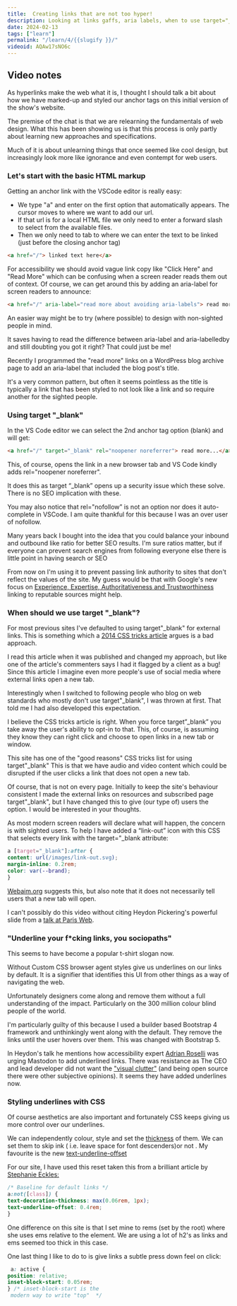 ```yaml
---
title:  Creating links that are not too hyper!
description: Looking at links gaffs, aria labels, when to use target="_blank" and underlining links with CSS. 
date: 2024-02-13
tags: ["learn"]
permalink: "/learn/4/{{slugify }}/"
videoid: AQAw17sNO6c
---
```


## Video notes


As hyperlinks make the web what it is, I thought I should talk a bit about how we have marked-up and styled our anchor tags on this initial version of the show's website.

The premise of the chat is that we are relearning the fundamentals of web design. What this has been showing us is that this process is only partly about learning new approaches and specifications.

Much of it is about unlearning things that once seemed like cool design, but increasingly look more like ignorance and even contempt for web users.

### Let's start with the basic HTML markup

Getting an anchor link with the VSCode editor is really easy:

*   We type "a" and enter on the first option that automatically appears. The cursor moves to where we want to add our url.
*   If that url is for a local HTML file we only need to enter a forward slash to select from the available files.
*   Then we only need to tab to where we can enter the text to be linked (just before the closing anchor tag)

``` html
<a href="/"> linked text here</a>
```
For accessibility we should avoid vague link copy like "Click Here" and "Read More" which can be confusing when a screen reader reads them out of context. Of course, we can get around this by adding an aria-label for screen readers to announce:
``` html
<a href="/" aria-label="read more about avoiding aria-labels"> read more...</a>
```
An easier way might be to try (where possible) to design with non-sighted people in mind.

It saves having to read the difference between aria-label and aria-labelledby and still doubting you got it right? That could just be me!

Recently I programmed the "read more" links on a WordPress blog archive page to add an aria-label that included the blog post's title.

It's a very common pattern, but often it seems pointless as the title is typically a link that has been styled to not look like a link and so require another for the sighted people.

### Using target "_blank"

In the VS Code editor we can select the 2nd anchor tag option (blank) and will get:

```html
<a href="/" target="_blank" rel="noopener noreferrer"> read more...</a>
```
This, of course, opens the link in a new browser tab and VS Code kindly adds rel="noopener noreferrer".

It does this as target “\_blank” opens up a security issue which these solve. There is no SEO implication with these.

You may also notice that rel="nofollow” is not an option nor does it auto-complete in VSCode. I am quite thankful for this because I was an over user of nofollow.

Many years back I bought into the idea that you could balance your inbound and outbound like ratio for better SEO results. I'm sure ratios matter, but if everyone can prevent search engines from following everyone else there is little point in having search or SEO

From now on I'm using it to prevent passing link authority to sites that don't reflect the values of the site. My guess would be that with Google's new focus on [Experience, Expertise, Authoritativeness and Trustworthiness](https://developers.google.com/search/blog/2022/12/google-raters-guidelines-e-e-a-t) linking to reputable sources might help.

### When should we use target "\_blank"?

For most previous sites I've defaulted to using target"\_blank" for external links. This is something which a [2014 CSS tricks article](https://css-tricks.com/use-target_blank/) argues is a bad approach.

I read this article when it was published and changed my approach, but like one of the article's commenters says I had it flagged by a client as a bug! Since this article I imagine even more people's use of social media where external links open a new tab.

Interestingly when I switched to following people who blog on web standards who mostly don't use target"\_blank", I was thrown at first. That told me I had also developed this expectation.

I believe the CSS tricks article is right. When you force target”\_blank” you take away the user's ability to opt-in to that. This, of course, is assuming they know they can right click and choose to open links in a new tab or window.

This site has one of the "good reasons" CSS tricks list for using target"\_blank" This is that we have audio and video content which could be disrupted if the user clicks a link that does not open a new tab.

Of course, that is not on every page. Initially to keep the site's behaviour consistent I made the external links on resources and subscribed page target"\_blank", but I have changed this to give (our type of) users the option. I would be interested in your thoughts.

As most modern screen readers will declare what will happen, the concern is with sighted users. To help I have added a “link-out” icon with this CSS that selects every link with the target="\_blank attribute:

```css
a [target="_blank"]:after { 
content: url(/images/link-out.svg);
margin-inline: 0.2rem;
color: var(--brand);
}    
```
[Webaim.org](https://webaim.org/techniques/hypertext/hypertext_links#new_window) suggests this, but also note that it does not necessarily tell users that a new tab will open.

I can't possibly do this video without citing Heydon Pickering's powerful slide from a [talk at Paris Web](https://vimeo.com/377175838).

### "Underline your f\*cking links, you sociopaths"

This seems to have become a popular t-shirt slogan now.

Without Custom CSS browser agent styles give us underlines on our links by default. It is a signifier that identifies this UI from other things as a way of navigating the web.

Unfortunately designers come along and remove them without a full understanding of the impact. Particularly on the 300 million colour blind people of the world.

I'm particularly guilty of this because I used a builder based Bootstrap 4 framework and unthinkingly went along with the default. They remove the links until the user hovers over them. This was changed with Bootstrap 5.

In Heydon's talk he mentions how accessibility expert [Adrian Roselli](https://adrianroselli.com/) was urging Mastodon to add underlined links. There was resistance as The CEO and lead developer did not want the ["visual clutter"](https://github.com/mastodon/mastodon/pull/9898#issuecomment-456410756) (and being open source there were other subjective opinions). It seems they have added underlines now.

### Styling underlines with CSS

Of course aesthetics are also important and fortunately CSS keeps giving us more control over our underlines.

We can independently colour, style and set the [thickness](https://developer.mozilla.org/en-US/docs/Web/CSS/text-decoration-thickness) of them. We can set them to skip ink ( i.e. leave space for font descenders)or not . My favourite is the new [text-underline-offset](https://developer.mozilla.org/en-US/docs/Web/CSS/text-underline-offset)

For our site, I have used this reset taken this from a brilliant article by [Stephanie Eckles:](https://moderncss.dev/modern-css-for-dynamic-component-based-architecture/#css-reset-additions)

 ```css
 /* Baseline for default links */
a:not([class]) {
text-decoration-thickness: max(0.06rem, 1px);
text-underline-offset: 0.4rem;
 }
```
One difference on this site is that I set mine to rems (set by the root) where she uses ems relative to the element. We are using a lot of h2's as links and ems seemed too thick in this case.

One last thing I like to do to is give links a subtle press down feel on click:
```css
 a: active { 
position: relative;
inset-block-start: 0.05rem;
} /* inset-block-start is the
 modern way to write "top"  */  

 ```
